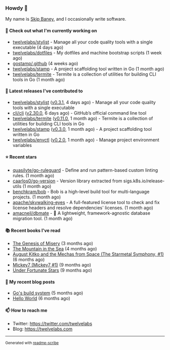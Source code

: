 ### Howdy 👋

My name is [Skip Baney](https://twelvelabs.com), and I occasionally write software.

#### 👷 Check out what I'm currently working on

- [twelvelabs/stylist](https://github.com/twelvelabs/stylist) - Manage all your code quality tools with a single executable (4 days ago)
- [twelvelabs/dotfiles](https://github.com/twelvelabs/dotfiles) - My dotfiles and machine bootstrap scripts  (1 week ago)
- [gostamp/.github](https://github.com/gostamp/.github) (4 weeks ago)
- [twelvelabs/stamp](https://github.com/twelvelabs/stamp) - A project scaffolding tool written in Go (1 month ago)
- [twelvelabs/termite](https://github.com/twelvelabs/termite) - Termite is a collection of utilities for building CLI tools in Go (1 month ago)

#### 🔭 Latest releases I've contributed to

- [twelvelabs/stylist](https://github.com/twelvelabs/stylist) ([v0.3.1](https://github.com/twelvelabs/stylist/releases/tag/v0.3.1), 4 days ago) - Manage all your code quality tools with a single executable
- [cli/cli](https://github.com/cli/cli) ([v2.30.0](https://github.com/cli/cli/releases/tag/v2.30.0), 6 days ago) - GitHub’s official command line tool
- [twelvelabs/termite](https://github.com/twelvelabs/termite) ([v0.11.0](https://github.com/twelvelabs/termite/releases/tag/v0.11.0), 1 month ago) - Termite is a collection of utilities for building CLI tools in Go
- [twelvelabs/stamp](https://github.com/twelvelabs/stamp) ([v0.3.0](https://github.com/twelvelabs/stamp/releases/tag/v0.3.0), 1 month ago) - A project scaffolding tool written in Go
- [twelvelabs/envctl](https://github.com/twelvelabs/envctl) ([v0.2.0](https://github.com/twelvelabs/envctl/releases/tag/v0.2.0), 1 month ago) - Manage project environment variables

#### ⭐ Recent stars

- [quasilyte/go-ruleguard](https://github.com/quasilyte/go-ruleguard) - Define and run pattern-based custom linting rules. (1 month ago)
- [caarlos0/go-version](https://github.com/caarlos0/go-version) - Version library extracted from sigs.k8s.io/release-utils (1 month ago)
- [benchkram/bob](https://github.com/benchkram/bob) - Bob is a high-level build tool for multi-language projects. (1 month ago)
- [apache/skywalking-eyes](https://github.com/apache/skywalking-eyes) - A full-featured license tool to check and fix license headers and resolve dependencies&#39; licenses. (1 month ago)
- [amacneil/dbmate](https://github.com/amacneil/dbmate) - :rocket: A lightweight, framework-agnostic database migration tool. (1 month ago)

#### 📚 Recent books I've read

- [The Genesis of Misery](https://www.goodreads.com/review/show/4961676783?utm_medium=api&amp;utm_source=rss) (3 months ago)
- [The Mountain in the Sea](https://www.goodreads.com/review/show/5027288300?utm_medium=api&amp;utm_source=rss) (4 months ago)
- [August Kitko and the Mechas from Space (The Starmetal Symphony, #1)](https://www.goodreads.com/review/show/5100246985?utm_medium=api&amp;utm_source=rss) (6 months ago)
- [Mickey7 (Mickey7 #1)](https://www.goodreads.com/review/show/4962790910?utm_medium=api&amp;utm_source=rss) (9 months ago)
- [Under Fortunate Stars](https://www.goodreads.com/review/show/4813809207?utm_medium=api&amp;utm_source=rss) (9 months ago)

#### 📜 My recent blog posts

- [Go&#39;s build system](https://twelvelabs.com/2023/01/02/go-build-system/) (5 months ago)
- [Hello World](https://twelvelabs.com/2022/11/20/hello-world/) (6 months ago)

#### 📫 How to reach me

- Twitter: <https://twitter.com/twelvelabs>
- Blog: <https://twelvelabs.com>

---

<sup>Generated with [readme-scribe](https://github.com/muesli/readme-scribe)</sup>
